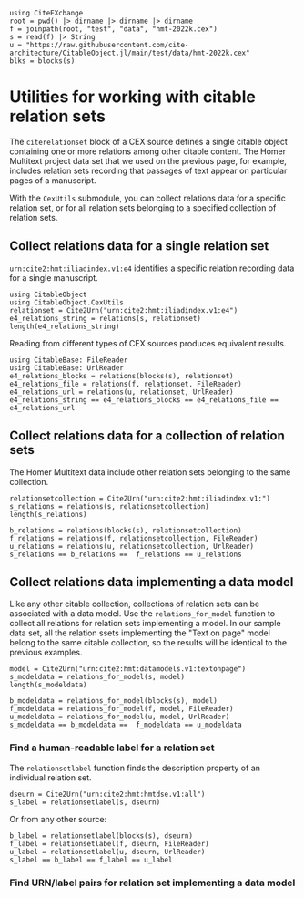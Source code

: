 ```@setup relsets
using CiteEXchange
root = pwd() |> dirname |> dirname |> dirname
f = joinpath(root, "test", "data", "hmt-2022k.cex")
s = read(f) |> String
u = "https://raw.githubusercontent.com/cite-architecture/CitableObject.jl/main/test/data/hmt-2022k.cex" 
blks = blocks(s) 
```

# Utilities for working with citable relation sets

The `citerelationset` block of a CEX source defines a single citable object containing one or more relations among other citable content.  The Homer Multitext project data set that we used on the previous page, for example, includes relation sets recording that passages of text appear on particular pages of a manuscript.

With the `CexUtils` submodule, you can collect relations data for a specific relation set, or for all relation sets belonging to a specified collection of relation sets.   



##  Collect relations data for a single relation set

`urn:cite2:hmt:iliadindex.v1:e4` identifies a specific relation recording data for a single manuscript.


```@example relsets
using CitableObject
using CitableObject.CexUtils
relationset = Cite2Urn("urn:cite2:hmt:iliadindex.v1:e4")
e4_relations_string = relations(s, relationset)
length(e4_relations_string)
```

Reading from different types of CEX sources produces equivalent results.


```@example relsets
using CitableBase: FileReader
using CitableBase: UrlReader
e4_relations_blocks = relations(blocks(s), relationset)
e4_relations_file = relations(f, relationset, FileReader)
e4_relations_url = relations(u, relationset, UrlReader)
e4_relations_string == e4_relations_blocks == e4_relations_file == e4_relations_url
```


##  Collect relations data for a collection of relation sets

The Homer Multitext data include other relation sets belonging to the same collection.

```@example relsets
relationsetcollection = Cite2Urn("urn:cite2:hmt:iliadindex.v1:")
s_relations = relations(s, relationsetcollection)
length(s_relations)
```


```@example relsets
b_relations = relations(blocks(s), relationsetcollection)
f_relations = relations(f, relationsetcollection, FileReader)
u_relations = relations(u, relationsetcollection, UrlReader)
s_relations == b_relations ==  f_relations == u_relations
```


##  Collect relations data implementing a data model

Like any other citable collection, collections of relation sets can be associated with a data model.  Use the `relations_for_model` function to collect all relations for relation sets implementing a model.  In our sample data set, all the relation ssets implementing the "Text on page" model belong to the same citable collection, so the results will be identical to the previous examples.


```@example relsets
model = Cite2Urn("urn:cite2:hmt:datamodels.v1:textonpage")
s_modeldata = relations_for_model(s, model)
length(s_modeldata)
```

```@example relsets
b_modeldata = relations_for_model(blocks(s), model)
f_modeldata = relations_for_model(f, model, FileReader)
u_modeldata = relations_for_model(u, model, UrlReader)
s_modeldata == b_modeldata ==  f_modeldata == u_modeldata
```

### Find a human-readable label for a relation set

The `relationsetlabel` function finds the description property of an individual relation set.

```@example relsets
dseurn = Cite2Urn("urn:cite2:hmt:hmtdse.v1:all")
s_label = relationsetlabel(s, dseurn)
```

Or from any other source:

```@example relsets
b_label = relationsetlabel(blocks(s), dseurn)
f_label = relationsetlabel(f, dseurn, FileReader)
u_label = relationsetlabel(u, dseurn, UrlReader)
s_label == b_label == f_label == u_label
```

### Find URN/label pairs for relation set implementing a data model

